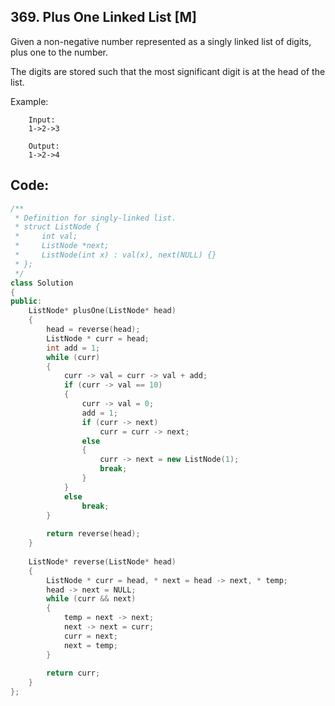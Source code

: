 ## 369. Plus One Linked List [M]
Given a non-negative number represented as a singly linked list of digits, plus one to the number.

The digits are stored such that the most significant digit is at the head of the list.

Example:
```
    Input:
    1->2->3
    
    Output:
    1->2->4
```

## Code:
```c++
/**
 * Definition for singly-linked list.
 * struct ListNode {
 *     int val;
 *     ListNode *next;
 *     ListNode(int x) : val(x), next(NULL) {}
 * };
 */
class Solution 
{
public:
    ListNode* plusOne(ListNode* head) 
    {
        head = reverse(head);
        ListNode * curr = head;
        int add = 1;
        while (curr)
        {
            curr -> val = curr -> val + add;
            if (curr -> val == 10)
            {
                curr -> val = 0;
                add = 1;
                if (curr -> next)
                    curr = curr -> next;
                else
                {
                    curr -> next = new ListNode(1);
                    break;
                }
            }
            else
                break;
        }
        
        return reverse(head);
    }
    
    ListNode* reverse(ListNode* head)
    {
        ListNode * curr = head, * next = head -> next, * temp;
        head -> next = NULL;
        while (curr && next)
        {
            temp = next -> next;
            next -> next = curr;
            curr = next;
            next = temp;
        }
        
        return curr;
    }
};
```
